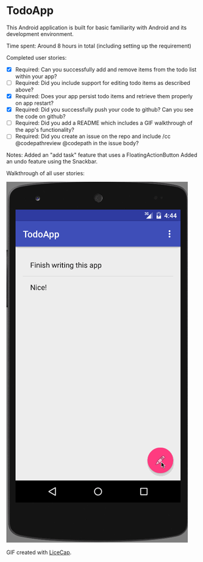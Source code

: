 # TodoApp

This Android application is built for basic familiarity with Android and its development 
environment.

Time spent: Around 8 hours in total (including setting up the requirement)

Completed user stories:
 * [x] Required: Can you successfully add and remove items from the todo list within your app?
 * [ ] Required: Did you include support for editing todo items as described above?
 * [x] Required: Does your app persist todo items and retrieve them properly on app restart?
 * [x] Required: Did you successfully push your code to github? Can you see the code on github?
 * [ ] Required: Did you add a README which includes a GIF walkthrough of the app's functionality?
 * [ ] Required: Did you create an issue on the repo and include /cc @codepathreview @codepath in the issue body?

Notes:
Added an "add task" feature that uses a FloatingActionButton
Added an undo feature using the Snackbar.

Walkthrough of all user stories:

![Video Walkthrough](todo_in_action.gif)

GIF created with [LiceCap](http://www.cockos.com/licecap/).

